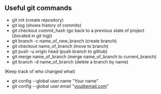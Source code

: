 ## Useful git commands

- git init (create repository)
- git log (shows history of commits)
- git checkout commit_hash (go back to a previous state of project ((located in git log))
- git branch -c name_of_new_branch (create branch)
- git checkout name_of_branch (move to branch)
- git push -u origin head (push branch to github)
- git merge name_of_branch (merge name_of_branch to current_branch)
- git branch -d name_of_branch (delete a branch by name)

(Keep track of who changed what)
- git config --global user.name "Your name"
- git config --global user.email "you@email.com"
